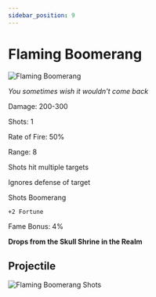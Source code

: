 ```yaml
---
sidebar_position: 9
---
```


# Flaming Boomerang

![Flaming Boomerang](http://i.imgur.com/CGAB9Ft.png)

<i>You sometimes wish it wouldn't come back</i>

Damage: 200-300

Shots: 1

Rate of Fire: 50%

Range: 8

Shots hit multiple targets

Ignores defense of target

Shots Boomerang

    +2 Fortune

Fame Bonus: 4%

**Drops from the Skull Shrine in the Realm**

## Projectile

![Flaming Boomerang Shots](https://cdn.discordapp.com/attachments/1160376179996496013/1187729696914407555/normal_ar_blade.gif?ex=6597f27a&is=65857d7a&hm=8f7d9e1bb940d05cf02d61798baafa52544e31bc29233729594d12960a45191d&)
